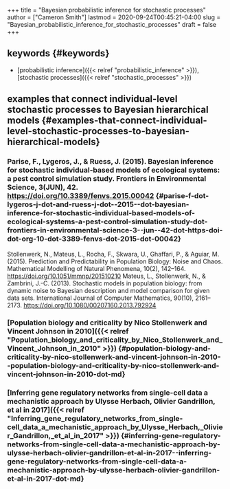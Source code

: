 +++
title = "Bayesian probabilistic inference for stochastic processes"
author = ["Cameron Smith"]
lastmod = 2020-09-24T00:45:21-04:00
slug = "Bayesian_probabilistic_inference_for_stochastic_processes"
draft = false
+++

## keywords {#keywords}

-   [probabilistic inference]({{< relref "probabilistic_inference" >}}), [stochastic processes]({{< relref "stochastic_processes" >}})


## examples that connect individual-level stochastic processes to Bayesian hierarchical models {#examples-that-connect-individual-level-stochastic-processes-to-bayesian-hierarchical-models}


### Parise, F., Lygeros, J., & Ruess, J. (2015). Bayesian inference for stochastic individual-based models of ecological systems: a pest control simulation study. Frontiers in Environmental Science, 3(JUN), 42. <https://doi.org/10.3389/fenvs.2015.00042> {#parise-f-dot-lygeros-j-dot-and-ruess-j-dot--2015--dot-bayesian-inference-for-stochastic-individual-based-models-of-ecological-systems-a-pest-control-simulation-study-dot-frontiers-in-environmental-science-3--jun--42-dot-https-doi-dot-org-10-dot-3389-fenvs-dot-2015-dot-00042}

Stollenwerk, N., Mateus, L., Rocha, F., Skwara, U., Ghaffari, P., & Aguiar, M. (2015). Prediction and Predictability in Population Biology: Noise and Chaos. Mathematical Modelling of Natural Phenomena, 10(2), 142–164. <https://doi.org/10.1051/mmnp/201510210>
Mateus, L., Stollenwerk, N., & Zambrini, J.-C. (2013). Stochastic models in population biology: from dynamic noise to Bayesian description and model comparison for given data sets. International Journal of Computer Mathematics, 90(10), 2161–2173. <https://doi.org/10.1080/00207160.2013.792924>


### [Population biology and criticality by Nico Stollenwerk and Vincent Johnson in 2010]({{< relref "Population_biology_and_criticality_by_Nico_Stollenwerk_and_Vincent_Johnson_in_2010" >}}) {#population-biology-and-criticality-by-nico-stollenwerk-and-vincent-johnson-in-2010--population-biology-and-criticality-by-nico-stollenwerk-and-vincent-johnson-in-2010-dot-md}


### [Inferring gene regulatory networks from single-cell data a mechanistic approach by Ulysse Herbach, Olivier Gandrillon, et al in 2017]({{< relref "Inferring_gene_regulatory_networks_from_single-cell_data_a_mechanistic_approach_by_Ulysse_Herbach,_Olivier_Gandrillon,_et_al_in_2017" >}}) {#inferring-gene-regulatory-networks-from-single-cell-data-a-mechanistic-approach-by-ulysse-herbach-olivier-gandrillon-et-al-in-2017--inferring-gene-regulatory-networks-from-single-cell-data-a-mechanistic-approach-by-ulysse-herbach-olivier-gandrillon-et-al-in-2017-dot-md}

